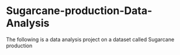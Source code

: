 # Sugarcane-production-Data-Analysis
The following is a data analysis project on a dataset called Sugarcane production
